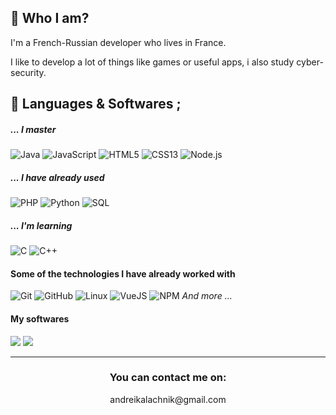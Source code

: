 ## 👋 Who I am?

I'm a French-Russian developer who lives in France.

I like to develop a lot of things like games or useful apps, i also study cyber-security.

## 💾 Languages & Softwares ; 

##### _... I master_

![Java](https://img.shields.io/badge/-Java-black?style=for-the-badge&logo=java)
![JavaScript](https://img.shields.io/badge/-JavaScript-black?style=for-the-badge&logo=javascript)
![HTML5](https://img.shields.io/badge/-HTML5-black?style=for-the-badge&logo=html5)
![CSS13](https://img.shields.io/badge/-CSS13-black?style=for-the-badge&logo=css13)
![Node.js](https://img.shields.io/badge/-Node.js-black?style=for-the-badge&logo=node.js&logoColor=339933)

##### _... I have already used_

![PHP](https://img.shields.io/badge/-PHP-black?style=for-the-badge&logo=php)
![Python](https://img.shields.io/badge/-Python-black?style=for-the-badge&logo=python)
![SQL](https://img.shields.io/badge/-SQL-black?style=for-the-badge&logo=postgresql)

##### _... I'm learning_
![C](https://img.shields.io/badge/-C-black?style=for-the-badge&logo=c)
![C++](https://img.shields.io/badge/-c++-black?style=for-the-badge&logo=c++)

#### Some of the technologies I have already worked with
![Git](https://img.shields.io/badge/-Git-black?style=for-the-badge&logo=git&logoColor=F05032)
![GitHub](https://img.shields.io/badge/-GitHub-black?style=for-the-badge&logo=github&logoColor=FFFFFF)
![Linux](https://img.shields.io/badge/-Linux-black?style=for-the-badge&logo=linux&logoColor=FCC624)
![VueJS](https://img.shields.io/badge/-VueJS-black?style=for-the-badge&logo=vue.js&logoColor=61DAFB)
![NPM](https://img.shields.io/badge/-NPM-black?style=for-the-badge&logo=npm)
_And more ..._

#### My softwares
<p>
  <img src="https://img.shields.io/badge/-Eclipse-black?style=for-the-badge&logo=Eclipse&logoColor=ffffff" />
  <img src="https://img.shields.io/badge/-VsCode-black?style=for-the-badge&logo=Visual-Studio-Code&logoColor=0083D0" />
</p>

___

<h3 align="center">You can contact me on:</h3>

<p align="center">
	andreikalachnik@gmail.com
  </a>
</p>
